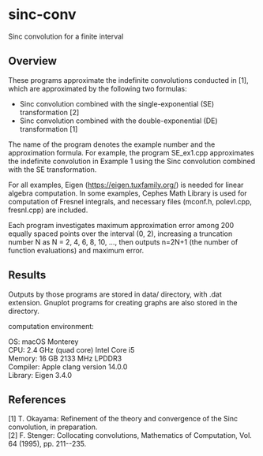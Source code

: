 # sinc-conv
Sinc convolution for a finite interval

## Overview
These programs approximate the indefinite convolutions conducted in [1],
which are approximated by the following two formulas:

* Sinc convolution combined with the single-exponential (SE) transformation [2]
* Sinc convolution combined with the double-exponential (DE) transformation [1]

The name of the program denotes the example number and the approximation
formula. For example, the program SE_ex1.cpp approximates the indefinite
convolution in Example 1 using the Sinc convolution combined with the SE
transformation.

For all examples, Eigen (https://eigen.tuxfamily.org/) is needed for
linear algebra computation. In some examples, Cephes Math Library is
used for computation of Fresnel integrals, and necessary files (mconf.h,
polevl.cpp, fresnl.cpp) are included.

Each program investigates maximum approximation error among 200 equally
spaced points over the interval (0, 2), increasing a truncation number N
as N = 2, 4, 6, 8, 10, ..., then outputs n=2N+1 (the number of function
evaluations) and maximum error.

## Results
Outputs by those programs are stored in data/ directory, with .dat extension.
Gnuplot programs for creating graphs are also stored in the directory.

computation environment:

OS: macOS Monterey  
CPU: 2.4 GHz (quad core) Intel Core i5  
Memory: 16 GB 2133 MHz LPDDR3  
Compiler: Apple clang version 14.0.0  
Library: Eigen 3.4.0

## References
[1] T. Okayama:
 Refinement of the theory and convergence of the Sinc convolution,
 in preparation.  
[2] F. Stenger:
 Collocating convolutions, Mathematics of Computation, Vol. 64 (1995),
 pp. 211--235.
